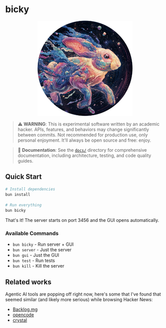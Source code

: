# bicky

<p align="center">
  <img src="bicky.png" alt="bicky logo" width="300"/>
</p>

> ⚠️ **WARNING**: This is experimental software written by an academic hacker. APIs, features, and behaviors may change significantly between commits. Not recommended for production use, only personal enjoyment. It'll always be open source and free: enjoy.

> 📖 **Documentation**: See the [`docs/`](./docs) directory for comprehensive documentation, including architecture, testing, and code quality guides.

## Quick Start

```bash
# Install dependencies
bun install

# Run everything
bun bicky
```

That's it! The server starts on port 3456 and the GUI opens automatically.

### Available Commands

- `bun bicky` - Run server + GUI
- `bun server` - Just the server
- `bun gui` - Just the GUI
- `bun test` - Run tests
- `bun kill` - Kill the server

## Related works

Agentic AI tools are popping off right now, here's some that I've found that seemed similar (and likely more serious) while browsing Hacker News:

* [Backlog.mg](https://github.com/MrLesk/Backlog.md)
* [opencode](https://github.com/sst/opencode)
* [crystal](https://github.com/stravu/crystal)
